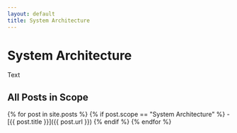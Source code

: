 ```yaml
---
layout: default
title: System Architecture
---
```


# System Architecture

Text

## All Posts in Scope

{% for post in site.posts %}
  {% if post.scope == "System Architecture" %}
    - [{{ post.title }}]({{ post.url }})
  {% endif %}
{% endfor %}
